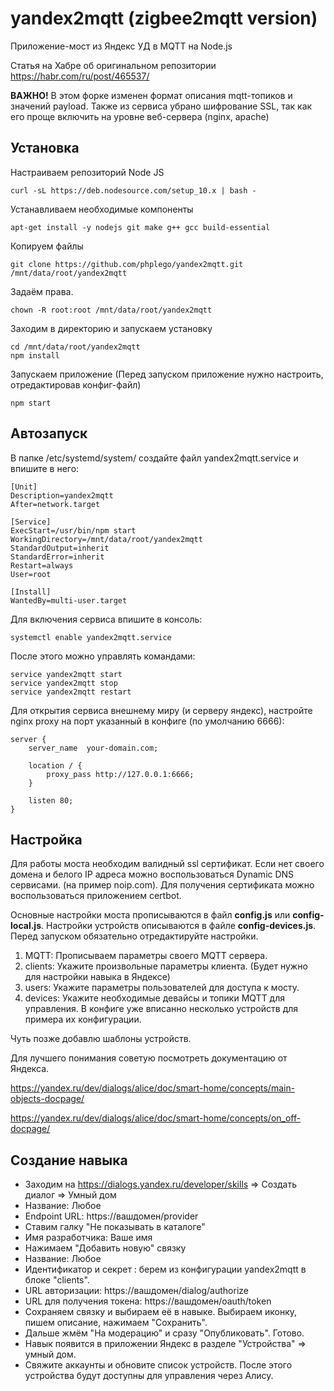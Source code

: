 # yandex2mqtt (zigbee2mqtt version)
Приложение-мост из Яндекс УД в MQTT на Node.js 

Статья на Хабре об оригинальном репозитории https://habr.com/ru/post/465537/

**ВАЖНО!** В этом форке изменен формат описания mqtt-топиков и значений payload.
Также из сервиса убрано шифрование SSL, так как его проще включить на уровне веб-сервера (nginx, apache)

## Установка

Настраиваем репозиторий Node JS

```
curl -sL https://deb.nodesource.com/setup_10.x | bash -
```

Устанавливаем необходимые компоненты

```
apt-get install -y nodejs git make g++ gcc build-essential
```

Копируем файлы

```
git clone https://github.com/phplego/yandex2mqtt.git /mnt/data/root/yandex2mqtt
```

Задаём права.
```
chown -R root:root /mnt/data/root/yandex2mqtt
```

Заходим в директорию и запускаем установку

```
cd /mnt/data/root/yandex2mqtt
npm install
```

Запускаем приложение  (Перед запуском приложение нужно настроить, отредактировав конфиг-файл)

```
npm start
```

## Автозапуск

В папке  /etc/systemd/system/ создайте файл yandex2mqtt.service и впишите в него:

```
[Unit]
Description=yandex2mqtt
After=network.target

[Service]
ExecStart=/usr/bin/npm start
WorkingDirectory=/mnt/data/root/yandex2mqtt
StandardOutput=inherit
StandardError=inherit
Restart=always
User=root

[Install]
WantedBy=multi-user.target
```


Для включения сервиса впишите в консоль:

```
systemctl enable yandex2mqtt.service
```

После этого можно управлять командами:

```
service yandex2mqtt start
service yandex2mqtt stop
service yandex2mqtt restart
```

Для открытия сервиса внешнему миру (и серверу яндекс), настройте nginx proxy на порт указанный в конфиге (по умолчанию 6666):
```
server {
    server_name  your-domain.com;

    location / {
        proxy_pass http://127.0.0.1:6666;
    }

    listen 80;
}

```


## Настройка

Для работы моста необходим валидный ssl сертификат. Если нет своего домена и белого IP адреса можно воспользоваться Dynamic DNS  сервисами. (на пример noip.com). Для получения сертификата можно воспользоваться приложением certbot. 

Основные настройки моста прописываются в файл **config.js** или **config-local.js**. Настройки устройств описываются в файле **config-devices.js**. Перед запуском обязательно отредактируйте настройки. 


1) MQTT: Прописываем параметры своего MQTT сервера.
2) clients: Укажите произвольные параметры клиента. (Будет нужно для настройки навыка в Яндексе)
3) users: Укажите параметры пользователей для доступа к мосту.
4) devices: Укажите необходимые девайсы и топики MQTT для управления. В конфиге уже вписанно несколько устройств для примера их конфигурации.

Чуть позже добавлю шаблоны устройств. 

Для лучшего понимания советую посмотреть документацию от Яндекса.

https://yandex.ru/dev/dialogs/alice/doc/smart-home/concepts/main-objects-docpage/

https://yandex.ru/dev/dialogs/alice/doc/smart-home/concepts/on_off-docpage/

## Создание навыка

* Заходим на https://dialogs.yandex.ru/developer/skills => Создать диалог => Умный дом
* Название: Любое
* Endpoint URL: https://вашдомен/provider
* Ставим галку "Не показывать в каталоге"
* Имя разработчика: Ваше имя
* Нажимаем "Добавить новую" связку
* Название: Любое
* Идентификатор  и секрет : берем из конфигурации yandex2mqtt в блоке "clients".
* URL авторизации: https://вашдомен/dialog/authorize
* URL для получения токена: https://вашдомен/oauth/token
* Сохраняем связку и выбираем её в навыке. Выбираем иконку, пишем описание, нажимаем "Сохранить". 
* Дальше жмём "На модерацию" и сразу "Опубликовать". Готово. 
* Навык появится в приложении Яндекс в разделе "Устройства" => умный дом. 
* Свяжите аккаунты и обновите список устройств. После этого устройства будут доступны для управления через Алису. 
